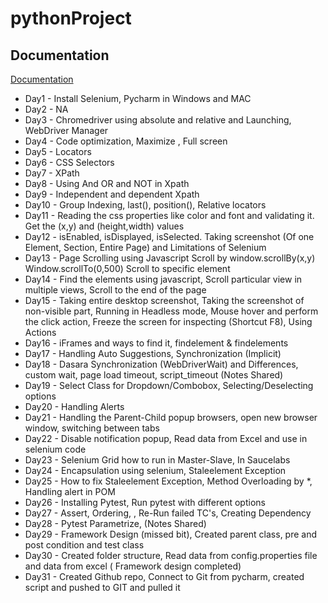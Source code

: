# pythonProject


## Documentation

[Documentation](https://linktodocumentation)

- Day1 -  Install Selenium, Pycharm in Windows and MAC
- Day2 - NA
- Day3 - Chromedriver using absolute and relative and Launching, WebDriver Manager
- Day4 - Code optimization, Maximize , Full screen
- Day5 - Locators
- Day6 - CSS Selectors
- Day7 - XPath
- Day8 - Using And OR and NOT in Xpath
- Day9 - Independent and dependent Xpath
- Day10 - Group Indexing, last(), position(), Relative locators
- Day11 - Reading the css properties like color and font and validating it. Get the (x,y) and (height,width) values
- Day12 - isEnabled, isDisplayed, isSelected. Taking screenshot (Of one Element, Section, Entire Page) and Limitations of Selenium
- Day13 - Page Scrolling using Javascript Scroll by window.scrollBy(x,y)  Window.scrollTo(0,500) Scroll to specific element
- Day14 - Find the elements using javascript, Scroll particular view in multiple views, Scroll to the end of the page
- Day15 - Taking entire desktop screenshot, Taking the screenshot of non-visible part, Running in Headless mode, 
               Mouse hover and perform the click action, Freeze the screen for inspecting (Shortcut F8), Using Actions
- Day16 - iFrames and ways to find it, findelement & findelements
- Day17 - Handling Auto Suggestions, Synchronization (Implicit)
- Day18 - Dasara Synchronization (WebDriverWait) and Differences, custom wait, page load timeout, script_timeout (Notes Shared)
- Day19 - Select Class for Dropdown/Combobox, Selecting/Deselecting options
- Day20 - Handling Alerts
- Day21 - Handling the Parent-Child popup browsers, open new browser window, switching between tabs
- Day22 - Disable notification popup, Read data from Excel and use in selenium code
- Day23 - Selenium Grid how to run in Master-Slave, In Saucelabs
- Day24 - Encapsulation using selenium, Staleelement Exception
- Day25 - How to fix Staleelement Exception, Method Overloading by *, Handling alert in POM
- Day26 - Installing Pytest, Run pytest with different options
- Day27 - Assert, Ordering, , Re-Run failed TC's, Creating Dependency
- Day28 - Pytest Parametrize,  (Notes Shared)
- Day29 - Framework Design (missed bit), Created parent class, pre and post condition and test class
- Day30 - Created folder structure, Read data from config.properties file and data from excel ( Framework design completed)
- Day31 - Created Github repo, Connect to Git from pycharm, created script and pushed to GIT and pulled it
